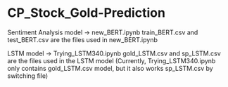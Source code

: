 # CP_Stock_Gold-Prediction

Sentiment Analysis model -> new_BERT.ipynb
train_BERT.csv and test_BERT.csv are the files used in new_BERT.ipynb

LSTM model -> Trying_LSTM340.ipynb
gold_LSTM.csv and sp_LSTM.csv are the files used in the LSTM model
(Currently, Trying_LSTM340.ipynb only contains gold_LSTM.csv model, but it also works sp_LSTM.csv by switching file)
